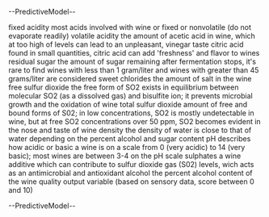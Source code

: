 --PredictiveModel--

fixed acidity
most acids involved with wine or fixed or nonvolatile (do not evaporate readily)
volatile acidity
the amount of acetic acid in wine, which at too high of levels can lead to an unpleasant, vinegar taste
citric acid
found in small quantities, citric acid can add 'freshness' and flavor to wines
residual sugar
the amount of sugar remaining after fermentation stops, it's rare to find wines with less than 1 gram/liter and wines with greater than 45 grams/liter are considered sweet
chlorides
the amount of salt in the wine
free sulfur dioxide
the free form of SO2 exists in equilibrium between molecular SO2 (as a dissolved gas) and bisulfite ion; it prevents microbial growth and the oxidation of wine
total sulfur dioxide
amount of free and bound forms of S02; in low concentrations, SO2 is mostly undetectable in wine, but at free SO2 concentrations over 50 ppm, SO2 becomes evident in the nose and taste of wine
density
the density of water is close to that of water depending on the percent alcohol and sugar content
pH
describes how acidic or basic a wine is on a scale from 0 (very acidic) to 14 (very basic); most wines are between 3-4 on the pH scale
sulphates
a wine additive which can contribute to sulfur dioxide gas (S02) levels, wich acts as an antimicrobial and antioxidant
alcohol
the percent alcohol content of the wine
quality
output variable (based on sensory data, score between 0 and 10)

--PredictiveModel--
